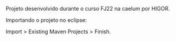 Projeto desenvolvido durante o curso FJ22 na caelum por HIGOR.

Importando o projeto no eclipse:

Import > Existing Maven Projects > Finish.
